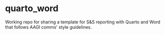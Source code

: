 # quarto_word

Working repo for sharing a template for S&amp;S reporting with Quarto and Word that follows AAGI comms' style guidelines.
